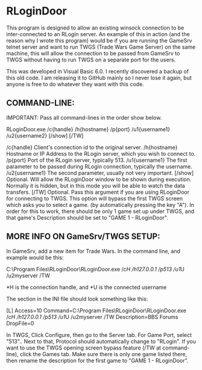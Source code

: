 # RLoginDoor
This program is designed to allow an existing winsock connection to be inter-connected to an RLogin server.  An example of this in action (and the reason why I wrote this program) would be if you are running the GameSrv telnet server and want to run TWGS (Trade Wars Game Server) on the same machine, this will allow the connection to be passed from GameSrv to TWGS without having to run TWGS on a separate port for the users.

This was developed in Visual Basic 6.0. I recently discovered a backup of this old code. I am releasing it to GitHub mainly so I never lose it again, but anyone is free to do whatever they want with this code.

## COMMAND-LINE:

IMPORTANT: Pass all command-lines in the order show below.

RLoginDoor.exe /c{handle} /h{hostname} /p{port} /u1{username1} /u2{username2} [/show] [/TW]

/c{handle}	Client's connection id to the original server.
/h{hostname}	Hostname or IP Address to the RLogin server, which you wish to connect to.
/p{port}	Port of the RLogin server, typically 513.
/u1{username1}	The first parameter to be passed during RLogin connection, typically the username.
/u2{username1}	The second parameter, usually not very important.
[/show]		Optional. Will allow the RLoginDoor window to be shown during execution. Normally it is hidden, but in this mode you will be able to watch the data transfers.
[/TW]		Optional. Pass this argument if you are using RLoginDoor for connecting to TWGS. This option will bypass the first TWGS screen which asks you to select a game. (by automatically pressing the key "A").  In order for this to work, there should be only 1 game set 
up under TWGS, and that game's Description should be set to "GAME 1 - RLoginDoor".

## MORE INFO ON GameSrv/TWGS SETUP:

In GameSrv, add a new item for Trade Wars.  In the command line, and example would be this:

C:\Program Files\RLoginDoor\RLoginDoor.exe /c*H /h127.0.0.1 /p513 /u1*U /u2myserver /TW

*H is the connection handle, and *U is the connected username

The section in the INI file should look something like this:

[L]
Access=10
Command=C:\Program Files\RLoginDoor\RLoginDoor.exe /c*H /h127.0.0.1 /p513 /u1*U /u2myserver /TW
Description=BBS Forums
DropFile=0

In TWGS, Click Configure, then go to the Server tab.  For Game Port, select "513".. Next to that, Protocol should automatically change to "RLogin".  If you want to use the TWGS opening screen bypass feature (/TW at command-line), click the Games tab.  Make sure there is only one game listed there, then rename the description for the first game to "GAME 1 - RLoginDoor".
